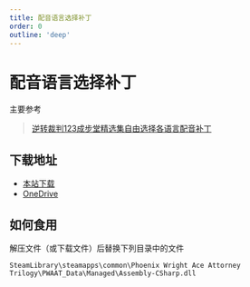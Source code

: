 ```yaml
---
title: 配音语言选择补丁
order: 0
outline: 'deep'
---
```


# 配音语言选择补丁

主要参考
> [逆转裁判123成步堂精选集自由选择各语言配音补丁](https://steamcommunity.com/sharedfiles/filedetails/?id=3237763598)


## 下载地址

- [本站下载](.\assets\Assembly-CSharp.zip)
- [OneDrive](https://1drv.ms/f/c/b5132cc7b2a40383/EnXcs6V2YNpOr4e_E_fQ_QkBSocItlBS_kwPxJdACv2rCQ?e=9941CI)


## 如何食用

解压文件（或下载文件）后替换下列目录中的文件

`SteamLibrary\steamapps\common\Phoenix Wright Ace Attorney Trilogy\PWAAT_Data\Managed\Assembly-CSharp.dll`
